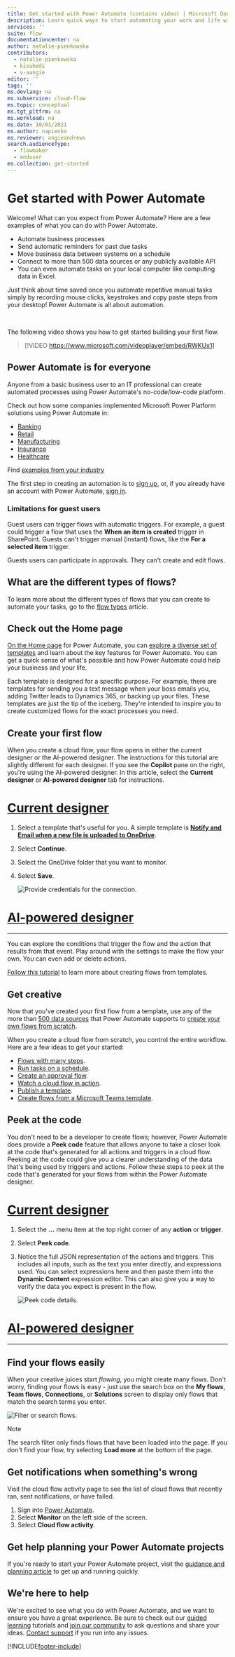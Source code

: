 ```yaml
---
title: Get started with Power Automate (contains video) | Microsoft Docs
description: Learn quick ways to start automating your work and life with Power Automate.
services: ''
suite: flow
documentationcenter: na
author: natalie-pienkowska
contributors:
  - natalie-pienkowska
  - kisubedi
  - v-aangie
editor: ''
tags: ''
ms.devlang: na
ms.subservice: cloud-flow
ms.topic: conceptual
ms.tgt_pltfrm: na
ms.workload: na
ms.date: 10/01/2021
ms.author: napienko
ms.reviewer: angieandrews
search.audienceType: 
  - flowmaker
  - enduser
ms.collection: get-started
---
```


# Get started with Power Automate

Welcome! What can you expect from Power Automate? Here are a few examples of what you can do with Power Automate.

* Automate business processes
* Send automatic reminders for past due tasks
* Move business data between systems on a schedule
* Connect to more than 500 data sources or any publicly available API
* You can even automate tasks on your local computer like computing data in Excel.

Just think about time saved once you automate repetitive manual tasks simply by recording mouse clicks, keystrokes and copy paste steps from your desktop! Power Automate is all about automation.

<br/>

The following video shows you how to get started building your first flow.

> [!VIDEO https://www.microsoft.com/videoplayer/embed/RWKUx1]

## Power Automate is for everyone

Anyone from a basic business user to an IT professional can create automated processes using Power Automate's no-code/low-code platform.

Check out how some companies implemented Microsoft Power Platform solutions using Power Automate in:

  * [Banking](https://customers.microsoft.com/story/821782-illimity-bank-banking-power-automate)
  * [Retail](https://customers.microsoft.com/story/drivetime-retail-consumer-goods-azure)
  * [Manufacturing](https://customers.microsoft.com/story/810656-hexion-manufacturing-power-platform)
  * [Insurance](https://customers.microsoft.com/story/811345-aioi-nissay-dowa-insurance-microsoft-power-platform)
  * [Healthcare](https://customers.microsoft.com/story/vnshs-health-provider-microsoft-flow) 

Find [examples from your industry](https://customers.microsoft.com/en-us/search?sq=%22Power%20Automate%22&ff=story_product_categories%26%3EPower%20Automate&p=0&so=story_publish_date%20desc)

The first step in creating an automation is to [sign up](sign-up-sign-in.md), or, if you already have an account with Power Automate, [sign in](https://make.powerautomate.com/signin).

### Limitations for guest users

Guest users can trigger flows with automatic triggers.  For example, a guest could trigger a flow that uses the **When an item is created** trigger in SharePoint. Guests can't trigger manual (instant) flows, like the **For a selected item** trigger.

Guests users can participate in approvals. They can't create and edit flows.

## What are the different types of flows?

To learn more about the different types of flows that you can create to automate your tasks, go to the [flow types](flow-types.md) article.

## Check out the Home page

[On the Home page](https://make.powerautomate.com) for Power Automate, you can [explore a diverse set of templates](https://make.powerautomate.com/templates) and learn about the key features for Power Automate. You can get a quick sense of what's possible and how Power Automate could help your business and your life.

Each template is designed for a specific purpose. For example, there are templates for sending you a text message when your boss emails you, adding Twitter leads to Dynamics 365, or backing up your files. These templates are just the tip of the iceberg. They're intended to inspire you to create customized flows for the exact processes you need.

## Create your first flow

When you create a cloud flow, your flow opens in either the current designer or the AI-powered designer. The instructions for this tutorial are slightly different for each designer. If you see the **Copilot** pane on the right, you're using the AI-powered designer. In this article, select the **Current designer** or **AI-powered designer** tab for instructions.

# [Current designer](#tab/current-designer)

1. Select a template that's useful for you. A simple template is [**Notify and Email when a new file is uploaded to OneDrive**](https://make.powerautomate.com/galleries/public/templates/ef6bf28037ca11e7870df906aa521b7a/notify-and-email-when-a-new-file-is-uploaded-to-onedrive/).
1. Select **Continue**.
1. Select the OneDrive folder that you want to monitor.
1. Select **Save**.

    ![Provide credentials for the connection.](./media/getting-started/full-flow.png)

# [AI-powered designer](#tab/ai-powered-designer)

---

You can explore the conditions that trigger the flow and the action that results from that event. Play around with the settings to make the flow your own. You can even add or delete actions.

[Follow this tutorial](get-started-logic-template.md) to learn more about creating flows from templates.

## Get creative

Now that you've created your first flow from a template, use any of the more than [500 data sources](https://make.powerautomate.com/connectors/) that Power Automate supports to [create your own flows from scratch](get-started-logic-flow.md).

When you create a cloud flow from scratch, you control the entire workflow. Here are a few ideas to get your started:

- [Flows with many steps](multi-step-logic-flow.md).
- [Run tasks on a schedule](run-scheduled-tasks.md).
- [Create an approval flow](wait-for-approvals.md).
- [Watch a cloud flow in action](see-a-flow-run.md).
- [Publish a template](publish-a-template.md).
- [Create flows from a Microsoft Teams template](https://make.powerautomate.com/connectors/shared_teams/microsoft-teams/).

## Peek at the code

You don't need to be a developer to create flows; however, Power Automate does provide a **Peek code** feature that allows anyone to take a closer look at the code that's generated for all actions and triggers in a cloud flow. Peeking at the code could give you a clearer understanding of the data that's being used by triggers and actions. Follow these steps to peek at the code that's generated for your flows from within the Power Automate designer.

# [Current designer](#tab/current-designer)

1. Select the **...** menu item at the top right corner of any **action** or **trigger**.
1. Select **Peek code**.

1. Notice the full JSON representation of the actions and triggers. This includes all inputs, such as the text you enter directly, and expressions used. You can select expressions here and then paste them into the **Dynamic Content** expression editor. This can also give you a way to verify the data you expect is present in the flow.

    ![Peek code details.](media/getting-started/peek-code-details.png)

# [AI-powered designer](#tab/ai-powered-designer)

---

## Find your flows easily

When your creative juices start *flowing*, you might create many flows. Don't worry, finding your flows is easy - just use the search box on the **My flows**, **Team flows**, **Connections**, or **Solutions** screen to display only flows that match the search terms you enter.

![Filter or search flows.](media/getting-started/filter-search-box.png)
 
> [!NOTE]
> The search filter only finds flows that have been loaded into the page. If you don't find your flow, try selecting **Load more** at the bottom of the page.

## Get notifications when something's wrong

Visit the cloud flow activity page to see the list of cloud flows that recently ran, sent notifications, or have failed.

1. Sign into [Power Automate](https://powerautomate.com).
1. Select **Monitor** on the left side of the screen.
1. Select **Cloud flow activity**.

## Get help planning your Power Automate projects

If you're ready to start your Power Automate project, visit the [guidance and planning article](./guidance/planning/introduction.md) to get up and running quickly.

## We're here to help

We're excited to see what you do with Power Automate, and we want to ensure you have a great experience. Be sure to check out our [guided learning](https://make.powerautomate.com/guided-learning/) tutorials and [join our community](https://go.microsoft.com/fwlink/?LinkID=787467) to ask questions and share your ideas. [Contact support](https://go.microsoft.com/fwlink/?LinkID=787479) if you run into any issues.

[!INCLUDE[footer-include](includes/footer-banner.md)]
